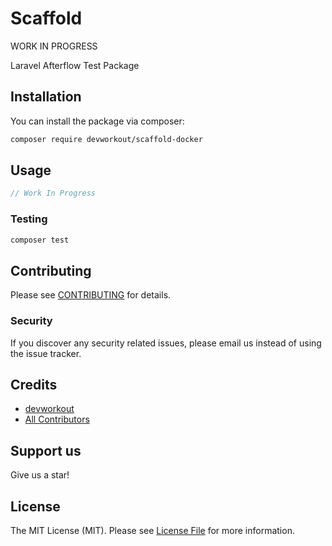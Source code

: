 
# Scaffold

WORK IN PROGRESS

Laravel Afterflow Test Package

## Installation

You can install the package via composer:

```bash
composer require devworkout/scaffold-docker
```

## Usage

``` php
// Work In Progress
```

### Testing

``` bash
composer test
```

## Contributing

Please see [CONTRIBUTING](CONTRIBUTING.md) for details.

### Security

If you discover any security related issues, please email us instead of using the issue tracker.

## Credits

- [devworkout](https://github.com/devworkout)
- [All Contributors](../../contributors)

## Support us

Give us a star!

## License

The MIT License (MIT). Please see [License File](LICENSE.md) for more information.
